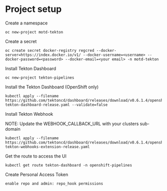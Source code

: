 # Project setup

Create a namespace

```
oc new-project motd-tekton
```

Create a secret

```
oc create secret docker-registry regcred --docker-server=https://index.docker.io/v1/ --docker-username=<username> --docker-password=<password> --docker-email=<your email> -n motd-tekton
```

Install Tekton Dashboard
```
oc new-project tekton-pipelines
```

Install the Tekton Dashboard (OpenShift only)
```
kubectl apply --filename https://github.com/tektoncd/dashboard/releases/download/v0.6.1.4/openshift-tekton-dashboard-release.yaml --validate=false
```

Install Tekton Webhook

NOTE: Update the WEBHOOK_CALLBACK_URL with your clusters sub-domain

```
kubectl apply --filename https://github.com/tektoncd/dashboard/releases/download/v0.6.1.4/openshift-tekton-webhooks-extension-release.yaml 
```

Get the route to access the UI

```
kubectl get route tekton-dashboard -n openshift-pipelines
```


Create Personal Access Token

```
enable repo and admin: repo_hook permissions

```

